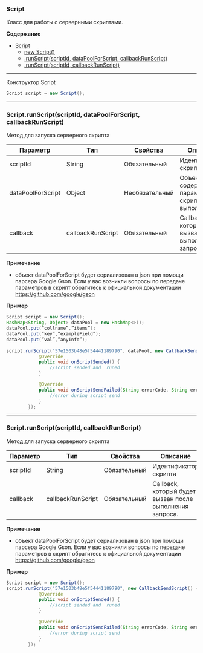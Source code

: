 <a name="Script"></a>

### Script
Класс для работы с серверными скриптами.

**Содержание**
* [Script](#Script)
    * [new Script()](#Script_new)
    * [.runScript(scriptId, dataPoolForScript, callbackRunScript)](#Script+runScript1)
    * [.runScript(scriptId, callbackRunScript)](#Script+runScript1)



----------------------------------------------------------------------------------------------

<a name="Script_new"></a>

Конструктор Script

```Java
Script script = new Script();
```
----------------------------------------------------------------------------------------------
<a name="Script+runScript1"></a>
### Script.runScript(scriptId, dataPoolForScript, callbackRunScript)
Метод для запуска серверного скрипта 

| Параметр  | Тип                              | Свойства | Описание                         | Пример значения |
| --------- | -------------------------------- | -------- | -------------------------------- | --------------- |
| scriptId	        | String	            | Обязательный	 | Идентификатор скрипта	                             | "57e1503b48e5f54441189790" |
| dataPoolForScript	| Object	            | Необязательный | Объект, содержащий параметры скрипта для выполнени    | см.пример ниже |
| callback	        | callbackRunScript 	| Обязательный	 | Callback, который будет вызван после выполнения запроса.	| см.пример ниже |

**Примечание**
* объект dataPoolForScript будет сериализован в json при помощи парсера Google Gson. Если у вас возникли вопросы по передаче параметров в скрипт обратитесь к официальной документации https://github.com/google/gson

**Пример**
```Java
Script script = new Script();
HashMap<String, Object> dataPool = new HashMap<>();
dataPool.put(“collname”,”items”);
dataPool.put(“key”,”exampleField”);
dataPool.put(“val”,”anyInfo”);
	
script.runScript("57e1503b48e5f54441189790", dataPool, new CallbackSendScript() {
            @Override
            public void onScriptSended() {
                //script sended and  runed
            }

            @Override
            public void onScriptSendFailed(String errorCode, String errorMessage) {
                //error during script send
            }
        });
```



----------------------------------------------------------------------------------------------
<a name="Script+runScript2"></a>
### Script.runScript(scriptId, callbackRunScript)
Метод для запуска серверного скрипта 

| Параметр  | Тип                              | Свойства | Описание                         | Пример значения |
| --------- | -------------------------------- | -------- | -------------------------------- | --------------- |
| scriptId	        | String	            | Обязательный	 | Идентификатор скрипта	                             | "57e1503b48e5f54441189790" |
| callback	        | callbackRunScript 	| Обязательный	 | Callback, который будет вызван после выполнения запроса.	| см.пример ниже |

**Примечание**
* объект dataPoolForScript будет сериализован в json при помощи парсера Google Gson. Если у вас возникли вопросы по передаче параметров в скрипт обратитесь к официальной документации https://github.com/google/gson

**Пример**
```Java
Script script = new Script();
script.runScript("57e1503b48e5f54441189790", new CallbackSendScript() {
            @Override
            public void onScriptSended() {
                //script sended and  runed
            }

            @Override
            public void onScriptSendFailed(String errorCode, String errorMessage) {
                //error during script send
            }
        });
```
